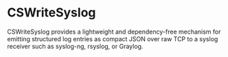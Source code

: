 # CSWriteSyslog
CSWriteSyslog provides a lightweight and dependency-free mechanism for     emitting structured log entries as compact JSON over raw TCP to a syslog     receiver such as syslog-ng, rsyslog, or Graylog.
